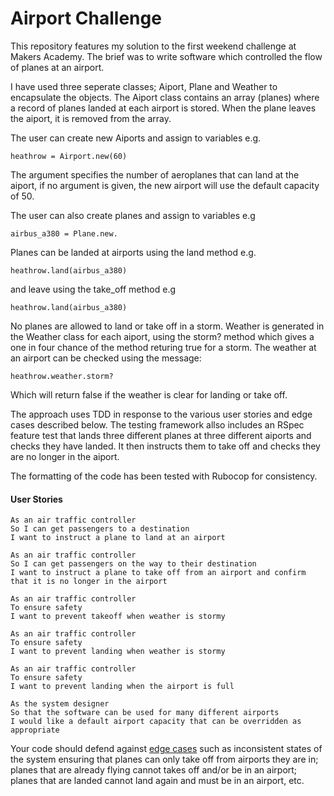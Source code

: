Airport Challenge
=================

This repository features my solution to the first weekend challenge at Makers Academy. The brief was to write software which controlled the flow of planes at an airport.  

I have used three seperate classes; Aiport, Plane and Weather to encapsulate the objects. The Aiport class contains an array (planes) where a record of planes landed at each airport is stored. When the plane leaves the aiport, it is removed from the array.

The user can create new Aiports and assign to variables e.g. 
```
heathrow = Airport.new(60) 
```
The argument specifies the number of aeroplanes that can land at the aiport, if no argument is given, the new airport will use the default capacity of 50.

The user can also create planes and assign to variables e.g 
```
airbus_a380 = Plane.new. 
```
Planes can be landed at airports using the land method e.g. 
```
heathrow.land(airbus_a380) 
```
and leave using the take_off method e.g  
```
heathrow.land(airbus_a380)
```
No planes are allowed to land or take off in a storm. Weather is generated in the Weather class for each aiport, using the storm? method which gives a one in four chance of the method returing true for a storm. The weather at an airport can be checked using the message:
```
heathrow.weather.storm?
```
Which will return false if the weather is clear for landing or take off.

The approach uses TDD in response to the various user stories and edge cases described below. The testing framework allso includes an RSpec feature test that lands three different planes at three different aiports and checks they have landed. It then instructs them to take off and checks they are no longer in the aiport.

The formatting of the code has been tested with Rubocop for consistency.

#### User Stories
```
As an air traffic controller 
So I can get passengers to a destination 
I want to instruct a plane to land at an airport

As an air traffic controller 
So I can get passengers on the way to their destination 
I want to instruct a plane to take off from an airport and confirm that it is no longer in the airport

As an air traffic controller 
To ensure safety 
I want to prevent takeoff when weather is stormy 

As an air traffic controller 
To ensure safety 
I want to prevent landing when weather is stormy 

As an air traffic controller 
To ensure safety 
I want to prevent landing when the airport is full 

As the system designer
So that the software can be used for many different airports
I would like a default airport capacity that can be overridden as appropriate
```

Your code should defend against [edge cases](http://programmers.stackexchange.com/questions/125587/what-are-the-difference-between-an-edge-case-a-corner-case-a-base-case-and-a-b) such as inconsistent states of the system ensuring that planes can only take off from airports they are in; planes that are already flying cannot takes off and/or be in an airport; planes that are landed cannot land again and must be in an airport, etc.





